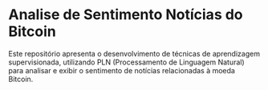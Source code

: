 # Analise de Sentimento Notícias do Bitcoin

Este repositório apresenta o desenvolvimento de técnicas de aprendizagem supervisionada, utilizando PLN (Processamento de Linguagem Natural) para analisar e exibir o sentimento de notícias relacionadas à moeda Bitcoin.

